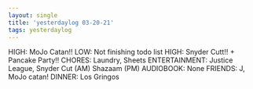 ```yaml
---
layout: single
title: 'yesterdaylog 03-20-21'
tags: yesterdaylog
---
```


HIGH: MoJo Catan!!
LOW: Not finishing todo list
HIGH: Snyder Cutt!! + Pancake Party!!
CHORES: Laundry, Sheets
ENTERTAINMENT: Justice League, Snyder Cut (AM) Shazaam (PM)
AUDIOBOOK: None
FRIENDS: J, MoJo catan!
DINNER: Los Gringos

